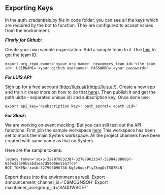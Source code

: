 Exporting Keys
---

In the auth_credentials.py file in code folder, you can
see all the keys which are required by the bot to function.
They are configured to accept values from the environment.

***Firstly for Github:***

Create your own sample organization. Add a sample team to it.
Use [this](https://developer.github.com/v3/teams/#list-teams) to get 
the team ID.

```
export org_repo_owner='<your org name>' newcomers_team_id='<the team id>' USERNAME='<your github username>' PASSWORD='<your password>'
```

***For LUIS API:***

Sign up for a free account [http://luis.ai/](http://luis.ai/).
Create a new app and train it (read more on how to do that 
[here](nlp_explainations.md)). Then publish it and get 
the path uid(a - separated unique id) and subscription key.
Once done use:
```
export api_key='<subscription key>' path_secret='<path uid>'
```

***For Slack:***

We are working on event mocking. But you can still test out 
the API functions. First join the sample workspace 
[here](https://join.slack.com/t/sysbotsample/shared_invite/enQtNDAzMTU2MTkwNTYyLTIwYzQ2ZTk0YzQ4MzM1MGRjMjI0ZjkxOTdlYjRlNTg5OTU4ZDM5YzFmMWYxNjAwYzg2OWY1MzA1Y2FiOGQxZjI)
This workspace has been set to mock the main Systers workspace.
All the project channels have been created with same name as that 
on Systers.

Here are the sample tokens:
```
legacy_token='xoxp-327879632387-327879632547-329042880807-656e3aa59b5abd1ea7d59056e55a7fc9'
BOT_TOKEN='xoxb-327993096738-Kg5v6qqsFlyZkngQcTRQ7R4N'
```
Export these into the environment as well.
Export announcement_channel_id='C9MCGNSQH'
Export maintainer_usergroup_id='SAQDWBCE7'

 